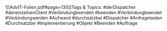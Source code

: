 
![[AdvIT-Folien.pdf#page=130]]Tags & Topics:
   #derDispatcher
   #dereinzelnenClient
   #Verbindungbeenden
   #beenden
   #Verbindungbeendet
   #Verbindungwerden
   #Aufwand
   #durchsatzbei
   #Dispatcher
   #Anfragelasten
   #Durchsatzbei
   #Implementierung
   #Objekt
   #Beenden
   #Auftrage